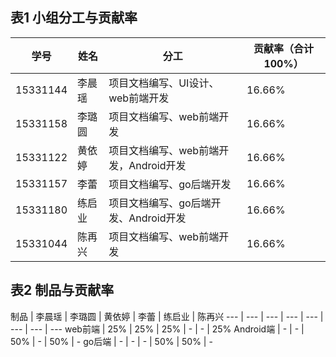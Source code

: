 ## 表1 小组分工与贡献率

学号 | 姓名 | 分工 | 贡献率（合计100%）
--- | --- | --- | ---
15331144 | 李晨瑶 | 项目文档编写、UI设计、web前端开发 | 16.66%
15331158 | 李璐圆 | 项目文档编写、web前端开发 | 16.66%
15331122 | 黄依婷 | 项目文档编写、web前端开发，Android开发 | 16.66%
15331157 | 李蕾 | 项目文档编写、go后端开发 | 16.66%
15331180 | 练启业 | 项目文档编写、go后端开发、Android开发 | 16.66%
15331044 | 陈再兴 | 项目文档编写、web前端开发 | 16.66%

## 表2 制品与贡献率

制品 | 李晨瑶 | 李璐圆 | 黄依婷 | 李蕾 | 练启业 | 陈再兴
--- | --- | --- | --- | --- | --- | --- | --- 
web前端 | 25% | 25% | 25% | - | - | 25%
Android端 | - | - | 50% | - | 50% | - 
go后端 | - | - | - | 50% | 50% | -
